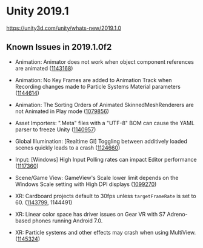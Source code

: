 # Unity 2019.1
https://unity3d.com/unity/whats-new/2019.1.0

## Known Issues in 2019.1.0f2

<ul>
<li><p>Animation: Animator does not work when object component references are animated (<a href="https://issuetracker.unity3d.com/issues/animator-does-not-work-when-object-component-references-are-animated">1143168</a>)</p></li>
<li><p>Animation: No Key Frames are added to Animation Track when Recording changes made to Particle Systems Material parameters (<a href="https://issuetracker.unity3d.com/issues/no-key-frames-are-added-to-animation-track-when-recording-changes-made-to-particle-systems-material-parameters">1144614</a>)</p></li>
<li><p>Animation: The Sorting Orders of Animated SkinnedMeshRenderers are not Animated in Play mode (<a href="https://issuetracker.unity3d.com/issues/the-sorting-orders-of-animated-skinnedmeshrenderers-are-not-animated-in-play-mode">1079856</a>)</p></li>
<li><p>Asset Importers: ".Meta" files with a "UTF-8" BOM can cause the YAML parser to freeze Unity (<a href="https://issuetracker.unity3d.com/issues/dot-meta-files-with-a-utf-8-bom-can-cause-the-yaml-parser-to-freeze-unity">1140957</a>)</p></li>
<li><p>Global Illumination: [Realtime GI] Toggling between additively loaded scenes quickly leads to a crash  (<a href="https://issuetracker.unity3d.com/issues/realtime-gi-toggling-between-additively-loaded-scenes-quickly-leads-to-a-crash">1124660</a>)</p></li>
<li><p>Input: [Windows] High Input Polling rates can impact Editor performance (<a href="https://issuetracker.unity3d.com/issues/input-polling-rates-drastically-decreases-editor-performance">1117360</a>)</p></li>
<li><p>Scene/Game View: GameView's Scale lower limit depends on the Windows Scale setting with High DPI displays (<a href="https://issuetracker.unity3d.com/issues/gameview-defaults-to-1-dot-25x-scale-on-windows">1099270</a>)</p></li>
<li><p>XR: Cardboard projects default to 30fps unless <code>targetFrameRate</code> is set to 60. (<a href="https://issuetracker.unity3d.com/issues/cardboard-projects-default-to-30fps">1143799</a>, 1144491)</p></li>
<li><p>XR: Linear color space has driver issues on Gear VR with S7 Adreno-based phones running Android 7.0.</p></li>
<li><p>XR: Particle systems and other effects may crash when using MultiView.  (<a href="https://issuetracker.unity3d.com/issues/crash-occurs-when-the-blocksplosion-title-gameobjects-explode">1145324</a>)</p></li>
</ul>
